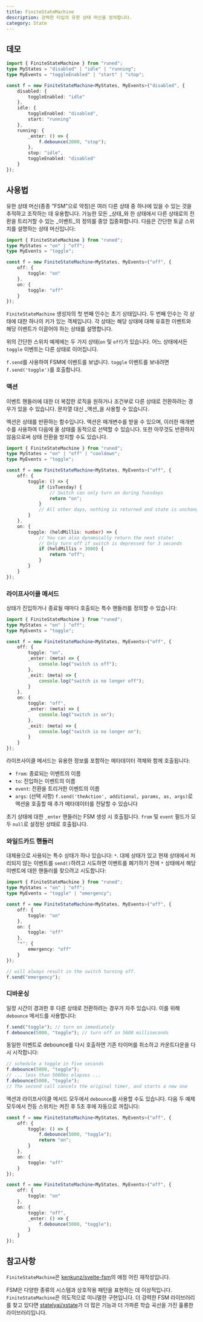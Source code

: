 ```yaml
---
title: FiniteStateMachine
description: 강력한 타입의 유한 상태 머신을 정의합니다.
category: State
---
```


<script>
	import Demo from '$lib/components/demos/finite-state-machine.svelte';
</script>

## 데모

<Demo />

```ts
import { FiniteStateMachine } from "runed";
type MyStates = "disabled" | "idle" | "running";
type MyEvents = "toggleEnabled" | "start" | "stop";

const f = new FiniteStateMachine<MyStates, MyEvents>("disabled", {
	disabled: {
		toggleEnabled: "idle"
	},
	idle: {
		toggleEnabled: "disabled",
		start: "running"
	},
	running: {
		_enter: () => {
			f.debounce(2000, "stop");
		},
		stop: "idle",
		toggleEnabled: "disabled"
	}
});
```

## 사용법

유한 상태 머신(종종 "FSM"으로 약칭)은 여러 다른 상태 중 하나에 있을 수 있는 것을 추적하고 조작하는 데 유용합니다. 가능한 모든 _상태_와 한 상태에서 다른 상태로의 전환을 트리거할 수 있는 _이벤트_의 정의를 중앙 집중화합니다. 다음은 간단한 토글 스위치를 설명하는 상태 머신입니다:

```ts
import { FiniteStateMachine } from "runed";
type MyStates = "on" | "off";
type MyEvents = "toggle";

const f = new FiniteStateMachine<MyStates, MyEvents>("off", {
	off: {
		toggle: "on"
	},
	on: {
		toggle: "off"
	}
});
```

`FiniteStateMachine` 생성자의 첫 번째 인수는 초기 상태입니다. 두 번째 인수는 각 상태에 대한 하나의 키가 있는 객체입니다. 각 상태는 해당 상태에 대해 유효한 이벤트와 해당 이벤트가 이끌어야 하는 상태를 설명합니다.

위의 간단한 스위치 예제에는 두 가지 상태(`on` 및 `off`)가 있습니다. 어느 상태에서든 `toggle` 이벤트는 다른 상태로 이어집니다.

`f.send`를 사용하여 FSM에 이벤트를 보냅니다. `toggle` 이벤트를 보내려면 `f.send('toggle')`를 호출합니다.

### 액션

이벤트 핸들러에 대한 더 복잡한 로직을 원하거나 조건부로 다른 상태로 전환하려는 경우가 있을 수 있습니다. 문자열 대신 _액션_을 사용할 수 있습니다.

액션은 상태를 반환하는 함수입니다. 액션은 매개변수를 받을 수 있으며, 이러한 매개변수를 사용하여 다음에 올 상태를 동적으로 선택할 수 있습니다. 또한 아무것도 반환하지 않음으로써 상태 전환을 방지할 수도 있습니다.

```ts
import { FiniteStateMachine } from "runed";
type MyStates = "on" | "off" | "cooldown";
type MyEvents = "toggle";

const f = new FiniteStateMachine<MyStates, MyEvents>("off", {
	off: {
		toggle: () => {
			if (isTuesday) {
				// Switch can only turn on during Tuesdays
				return "on";
			}
			// All other days, nothing is returned and state is unchanged.
		}
	},
	on: {
		toggle: (heldMillis: number) => {
			// You can also dynamically return the next state!
			// Only turn off if switch is depressed for 3 seconds
			if (heldMillis > 3000) {
				return "off";
			}
		}
	}
});
```

### 라이프사이클 메서드

상태가 진입하거나 종료될 때마다 호출되는 특수 핸들러를 정의할 수 있습니다:

```ts
import { FiniteStateMachine } from "runed";
type MyStates = "on" | "off";
type MyEvents = "toggle";

const f = new FiniteStateMachine<MyStates, MyEvents>("off", {
	off: {
		toggle: "on",
		_enter: (meta) => {
			console.log("switch is off");
		},
		_exit: (meta) => {
			console.log("switch is no longer off");
		}
	},
	on: {
		toggle: "off",
		_enter: (meta) => {
			console.log("switch is on");
		},
		_exit: (meta) => {
			console.log("switch is no longer on");
		}
	}
});
```

라이프사이클 메서드는 유용한 정보를 포함하는 메타데이터 객체와 함께 호출됩니다:

- `from`: 종료되는 이벤트의 이름
- `to`: 진입하는 이벤트의 이름
- `event`: 전환을 트리거한 이벤트의 이름
- `args`: (선택 사항) `f.send('theAction', additional, params, as, args)`로 액션을 호출할 때 추가 메타데이터를 전달할 수 있습니다

초기 상태에 대한 `_enter` 핸들러는 FSM 생성 시 호출됩니다. `from` 및 `event` 필드가 모두 `null`로 설정된 상태로 호출됩니다.

### 와일드카드 핸들러

대체용으로 사용되는 특수 상태가 하나 있습니다: `*`. 대체 상태가 있고 현재 상태에서 처리되지 않는 이벤트를 `send()`하려고 시도하면 이벤트를 폐기하기 전에 `*` 상태에서 해당 이벤트에 대한 핸들러를 찾으려고 시도합니다:

```ts
import { FiniteStateMachine } from "runed";
type MyStates = "on" | "off";
type MyEvents = "toggle" | "emergency";

const f = new FiniteStateMachine<MyStates, MyEvents>("off", {
	off: {
		toggle: "on"
	},
	on: {
		toggle: "off"
	},
	"*": {
		emergency: "off"
	}
});

// will always result in the switch turning off.
f.send("emergency");
```

### 디바운싱

일정 시간이 경과한 후 다른 상태로 전환하려는 경우가 자주 있습니다. 이를 위해 `debounce` 메서드를 사용합니다:

```ts
f.send("toggle"); // turn on immediately
f.debounce(5000, "toggle"); // turn off in 5000 milliseconds
```

동일한 이벤트로 debounce를 다시 호출하면 기존 타이머를 취소하고 카운트다운을 다시 시작합니다:

```ts
// schedule a toggle in five seconds
f.debounce(5000, "toggle");
// ... less than 5000ms elapses ...
f.debounce(5000, "toggle");
// The second call cancels the original timer, and starts a new one
```

액션과 라이프사이클 메서드 모두에서 `debounce`를 사용할 수도 있습니다. 다음 두 예제 모두에서 전등 스위치는 켜진 후 5초 후에 자동으로 꺼집니다:

```ts
const f = new FiniteStateMachine<MyStates, MyEvents>("off", {
	off: {
		toggle: () => {
			f.debounce(5000, "toggle");
			return "on";
		}
	},
	on: {
		toggle: "off"
	}
});
```

```ts
const f = new FiniteStateMachine<MyStates, MyEvents>("off", {
	off: {
		toggle: "on"
	},
	on: {
		toggle: "off",
		_enter: () => {
			f.debounce(5000, "toggle");
		}
	}
});
```

## 참고사항

`FiniteStateMachine`은 [kenkunz/svelte-fsm](https://github.com/kenkunz/svelte-fsm)의 애정 어린 재작성입니다.

FSM은 다양한 종류의 시스템과 상호작용 패턴을 표현하는 데 이상적입니다. `FiniteStateMachine`은 의도적으로 미니멀한 구현입니다. 더 강력한 FSM 라이브러리를 찾고 있다면 [statelyai/xstate](https://github.com/statelyai/xstate)가 더 많은 기능과 더 가파른 학습 곡선을 가진 훌륭한 라이브러리입니다.

